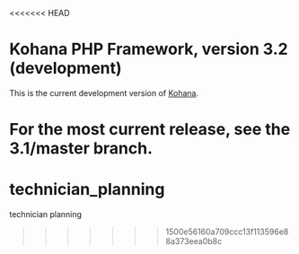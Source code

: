 <<<<<<< HEAD
# Kohana PHP Framework, version 3.2 (development)

This is the current development version of [Kohana](http://kohanaframework.org/).

For the most current release, see the 3.1/master branch.
=======
technician_planning
===================

technician planning
>>>>>>> 1500e56160a709ccc13f113596e88a373eea0b8c
